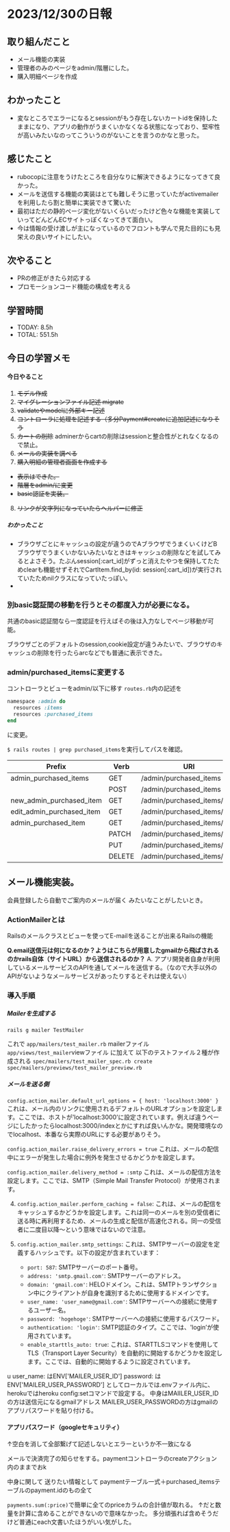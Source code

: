# 2023/12/30の日報



## 取り組んだこと
- メール機能の実装
- 管理者のみのページをadmin/階層にした。
- 購入明細ページを作成

## わかったこと
- 変なところでエラーになるとsessionがもう存在しないカートidを保持したままになり、アプリの動作がうまくいかなくなる状態になっており、堅牢性が高いみたいなのってこういうのがないことを言うのかなと思った。


## 感じたこと
- rubocopに注意をうけたところを自分なりに解決できるようになってきて良かった。
- メールを送信する機能の実装はとても難しそうに思っていたがactivemailerを利用したら割と簡単に実装できて驚いた
- 最初はただの静的ページ変化がないくらいだったけど色々な機能を実装していってどんどんECサイトっぽくなってきて面白い。
- 今は情報の受け渡しが主になっているのでフロントも学んで見た目的にも見栄えの良いサイトにしたい。


## 次やること
- PRの修正がきたら対応する
- プロモーションコード機能の構成を考える


## 学習時間
- TODAY: 8.5h
- TOTAL: 551.5h


## 今日の学習メモ
#### 今日やること

1. ~~モデル作成~~
2. ~~マイグレーションファイル記述 migrate~~
3. ~~validateやmodelに外部キー記述~~
4. ~~コントローラに処理を記述する（多分Payment#createに追加記述になりそう~~
5. ~~カートの削除~~ adminerからcartの削除はsessionと整合性がとれなくなるので禁止。
6. ~~メールの実装を調べる~~
7. ~~購入明細の管理者画面を作成する~~
  - ~~表示はできた。~~
  - ~~階層をadmin/に変更~~
  - ~~basic認証を実装。~~
8. ~~リンクが文字列になっていたらヘルパーに修正~~

##### わかったこと
- ブラウザごとにキャッシュの設定が違うのでAブラウザでうまくいくけどBブラウザでうまくいかないみたいなときはキャッシュの削除などを試してみるとよさそう。たぶんsession[:cart_id]がずっと消えたやつを保持してたためclearも機能せずそれでCartItem.find_by(id: session[:cart_id])が実行されていたためnilクラスになっていたっぽい。
- 


### 別basic認証間の移動を行うとその都度入力が必要になる。

共通のbasic認証間なら一度認証を行えばその後は入力なしでページ移動が可能。

ブラウザごとのデフォルトのsession,cookie設定が違うみたいで、ブラウザのキャッシュの削除を行ったらarcなどでも普通に表示できた。


### admin/purchased_itemsに変更する

コントローラとビューをadmin/以下に移す
``routes.rb``内の記述を
```ruby
namespace :admin do
  resources :items
  resources :purchased_items
end
```
に変更。

``$ rails routes | grep purchased_items``を実行してパスを確認。

| Prefix | Verb | URI | Controller#Action |
| ---- | ---- | ---- | ---- |
| admin_purchased_items | GET | /admin/purchased_items | admin/purchased_items#index |
|  | POST | /admin/purchased_items | admin/purchased_items#create |
| new_admin_purchased_item<br> | GET | /admin/purchased_items/new | admin/purchased_items#new |
| edit_admin_purchased_item<br> | GET | /admin/purchased_items/:id | admin/purchased_items#edit |
| admin_purchased_item<br> | GET | /admin/purchased_items/:id<br> | admin/purchased_items#show |
|  | PATCH | /admin/purchased_items/:id<br> | admin/purchased_items#update |
|  | PUT | /admin/purchased_items/:id<br> | admin/purchased_items#update |
|  | DELETE | /admin/purchased_items/:id<br> | admin/purchased_items#destroy |



## メール機能実装。
会員登録したら自動でご案内のメールが届く
みたいなことがしたいとき。

### ActionMailerとは
Railsのメールクラスとビューを使ってE-mailを送ることが出来るRailsの機能

**Q.email送信元は何になるのか？ようはこちらが用意したgmailから飛ばされるのかrails自体（サイトURL）から送信されるのか？**
A. アプリ開発者自身が利用しているメールサービスのAPIを通してメールを送信する。（なので大手以外のAPIがないようなメールサービスがあったりするとそれは使えない）


### 導入手順
##### Mailerを生成する
```
rails g mailer TestMailer
```

これで
``app/mailers/test_mailer.rb`` mailerファイル
``app/views/test_mailer``viewファイル
に加えて
以下のテストファイル２種が作成される
``spec/mailers/test_mailer_spec.rb create`` ``spec/mailers/previews/test_mailer_preview.rb``

##### メールを送る側

`config.action_mailer.default_url_options = { host: 'localhost:3000' }`
これは、メール内のリンクに使用されるデフォルトのURLオプションを設定します。ここでは、ホストが’localhost:3000’に設定されています。例えば違うページにしたかったらlocalhost:3000/indexとかにすれば良いんかな。開発環境なのでlocalhost、本番なら実際のURLにする必要がありそう。
    
`config.action_mailer.raise_delivery_errors = true`
これは、メールの配信中にエラーが発生した場合に例外を発生させるかどうかを設定します。
    
`config.action_mailer.delivery_method = :smtp`
これは、メールの配信方法を設定します。ここでは、SMTP（Simple Mail Transfer Protocol）が使用されます。
    
4. `config.action_mailer.perform_caching = false`: これは、メールの配信をキャッシュするかどうかを設定します。これは同一のメールを別の受信者に送る時に再利用するため、メールの生成と配信が高速化される。同一の受信者に二度目以降〜という意味ではないので注意。
    
5. `config.action_mailer.smtp_settings`: これは、SMTPサーバーの設定を定義するハッシュです。以下の設定が含まれています：
    
    - `port: 587`: SMTPサーバーのポート番号。
    - `address: 'smtp.gmail.com'`: SMTPサーバーのアドレス。
    - `domain: 'gmail.com'`: HELOドメイン。これは、SMTPトランザクション中にクライアントが自身を識別するために使用するドメインです。
    - `user_name: 'user_name@gmail.com'`: SMTPサーバーへの接続に使用するユーザー名。
    - `password: 'hogehoge'`: SMTPサーバーへの接続に使用するパスワード。
    - `authentication: 'login'`: SMTP認証のタイプ。ここでは、'login’が使用されています。
    - `enable_starttls_auto: true`: これは、STARTTLSコマンドを使用してTLS（Transport Layer Security）を自動的に開始するかどうかを設定します。ここでは、自動的に開始するように設定されています。

u
user_name: はENV['MAILER_USER_ID']
password: はENV['MAILER_USER_PASSWORD']
としてローカルでは.envファイル内に、herokuではheroku config:setコマンドで設定する。
中身はMAIILER_USER_IDの方は送信元になるgmailアドレス
MAILER_USER_PASSWORDの方はgmailのアプリパスワードを貼り付ける。

#### アプリパスワード（googleセキュリティ）
↑空白を消して全部繋げて記述しないとエラーというか不一致になる




メールで決済完了の知らせをする。paymentコントローラのcreateアクション内のままでおk

中身に関して
送りたい情報として
paymentテーブル一式＋purchased_itemsテーブルのpayment.idのもの全て

``payments.sum(:price)``で簡単に全てのpriceカラムの合計値が取れる。
↑だと数量を計算に含めることができないので意味なかった。
多分頑張れば含めそうだけど普通にeach文書いたほうがいい気がした。

